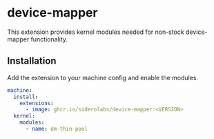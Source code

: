 # device-mapper

This extension provides kernel modules needed for non-stock device-mapper functionality.

## Installation

Add the extension to your machine config and enable the modules.

```yaml
machine:
  install:
    extensions:
      - image: ghcr.io/siderolabs/device-mapper:<VERSION>
  kernel:
    modules:
      - name: dm-thin-pool
```